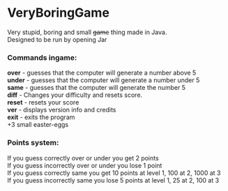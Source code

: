 # VeryBoringGame
Very stupid, boring and small ~~game~~ thing made in Java.  
Designed to be run by opening Jar  

### Commands ingame:
**over**  - guesses that the computer will generate a number above 5  
**under** - guesses that the computer will generate a number under 5  
**same**  - guesses that the computer will generate the number 5  
**diff**  - Changes your difficulty and resets score.  
**reset** - resets your score  
**ver**   - displays version info and credits  
**exit**  - exits the program  
+3 small easter-eggs  

### Points system:
If you guess correctly over or under you get 2 points  
If you guess incorrectly over or under you lose 1 point  
If you guess correctly same you get 10 points at level 1, 100 at 2, 1000 at 3  
If you guess incorrectly same you lose 5 points at level 1, 25 at 2, 100 at 3  
